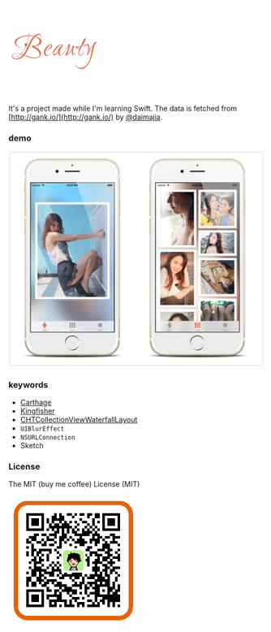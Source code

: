 # ![logo](./beauties/logo.png)

It's a project made while I'm learning Swift. The data is fetched from [http://gank.io/](http://gank.io/) by [@daimajia](https://github.com/daimajia).

### demo

![demo](./demos/demo.png)

### keywords

* [Carthage](https://github.com/Carthage/Carthage)
* [Kingfisher](https://github.com/onevcat/Kingfisher)
* [CHTCollectionViewWaterfallLayout](https://github.com/chiahsien/CHTCollectionViewWaterfallLayout)
* `UIBlurEffect`
* `NSURLConnection`
* Sketch

### License

The MIT (buy me coffee) License (MIT)

![alipay](./demos/alipay.png)
